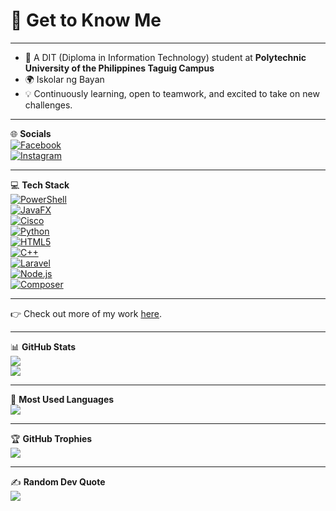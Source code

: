 # 🌱 Get to Know Me
---

- 🏫 A DIT (Diploma in Information Technology) student at **Polytechnic University of the Philippines Taguig Campus**  
- 🌍 Iskolar ng Bayan  
- 💡 Continuously learning, open to teamwork, and excited to take on new challenges.  

---

🌐 **Socials**  
[![Facebook](https://img.shields.io/badge/Facebook-1877F2?style=for-the-badge&logo=facebook&logoColor=white)](https://www.facebook.com/notdefinitelycla)  
[![Instagram](https://img.shields.io/badge/Instagram-E4405F?style=for-the-badge&logo=instagram&logoColor=white)](https://www.instagram.com/misccy_)  

---

💻 **Tech Stack**  
[![PowerShell](https://img.shields.io/badge/PowerShell-5391FE?style=for-the-badge&logo=powershell&logoColor=white)](https://learn.microsoft.com/en-us/powershell/)  
[![JavaFX](https://img.shields.io/badge/JavaFX-FF6F00?style=for-the-badge&logo=java&logoColor=white)](https://openjfx.io/)  
[![Cisco](https://img.shields.io/badge/Cisco-1BA0D7?style=for-the-badge&logo=cisco&logoColor=white)](https://www.cisco.com/)  
[![Python](https://img.shields.io/badge/Python-3776AB?style=for-the-badge&logo=python&logoColor=white)](https://www.python.org/)  
[![HTML5](https://img.shields.io/badge/HTML5-E34F26?style=for-the-badge&logo=html5&logoColor=white)](https://developer.mozilla.org/en-US/docs/Web/Guide/HTML/HTML5)  
[![C++](https://img.shields.io/badge/C++-00599C?style=for-the-badge&logo=cplusplus&logoColor=white)](https://isocpp.org/)  
[![Laravel](https://img.shields.io/badge/Laravel-FF2D20?style=for-the-badge&logo=laravel&logoColor=white)](https://laravel.com/)  
[![Node.js](https://img.shields.io/badge/Node.js-339933?style=for-the-badge&logo=nodedotjs&logoColor=white)](https://nodejs.org/)  
[![Composer](https://img.shields.io/badge/Composer-885630?style=for-the-badge&logo=composer&logoColor=white)](https://getcomposer.org/)  

---



👉 Check out more of my work [here](https://github.com/villas-clarence?tab=repositories).  

---

📊 **GitHub Stats**  
![](https://github-readme-stats.vercel.app/api?username=villas-clarence&show_icons=true&theme=tokyonight)  
![](https://github-readme-streak-stats.herokuapp.com/?user=villas-clarence&theme=tokyonight)  

---

📌 **Most Used Languages**  
![](https://github-readme-stats.vercel.app/api/top-langs/?username=villas-clarence&langs_count=10&theme=tokyonight&layout=compact)  

---

🏆 **GitHub Trophies**  
![](https://github-profile-trophy.vercel.app/?username=villas-clarence&theme=dracula&no-frame=true&margin-w=15)  

---

✍️ **Random Dev Quote**  
![](https://quotes-github-readme.vercel.app/api?type=horizontal&theme=radical)  
